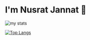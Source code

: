 # I'm Nusrat Jannat 👋

<img alt="my stats" src="https://github-readme-stats.vercel.app/api?username=nusratjannat-2001"/>

[![Top Langs](https://github-readme-stats.vercel.app/api/top-langs/?username=nusratjannat-2001&layout=compact)](https://github.com/nusratjannat-2001/github-readme-stats&layout=compact)
